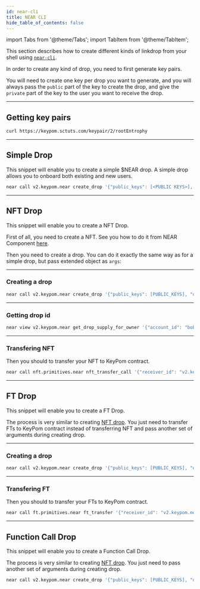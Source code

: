 ```yaml
---
id: near-cli
title: NEAR CLI
hide_table_of_contents: false
---
```


import Tabs from '@theme/Tabs';
import TabItem from '@theme/TabItem';

This section describes how to create different kinds of linkdrop from your shell using [`near-cli`](../../../4.tools/cli.md).

In order to create any kind of drop, you need to first generate key pairs. 

You will need to create one key per drop you want to generate, and you will always pass the `public` part of the key to create the drop, and give the `private` part of the key to the user you want to receive the drop.

---

## Getting key pairs

```bash
curl https://keypom.sctuts.com/keypair/2/rootEntrophy
```

---

## Simple Drop

This snippet will enable you to create a simple $NEAR drop. A simple drop allows you to onboard both existing and new users.

```bash
near call v2.keypom.near create_drop '{"public_keys": [<PUBLIC KEYS>], "deposit_per_use": "10000000000000000000000"}' --deposit 23000000000000000000000 --gas 100000000000000 --accountId bob.near
```
---

## NFT Drop

This snippet will enable you to create a NFT Drop.

First of all, you need to create a NFT. See you how to do it from NEAR Component [here](../../nft/interacting/near-cli.md#mint-a-nft).

Then you need to create a drop. You can do it exactly the same way as for a simple drop, but pass extended object as `args`:

<hr class="subsection" />

### Creating a drop

```bash
near call v2.keypom.near create_drop '{"public_keys": [PUBLIC_KEYS], "deposit_per_use": "10000000000000000000000", "nft": {"sender_id": "bob.near", "contract_id": "nft.primitives.near"}}' --deposit 23000000000000000000000 --gas 100000000000000 --accountId bob.near
```

<hr class="subsection" />


### Getting drop id

```bash
near view v2.keypom.near get_drop_supply_for_owner '{"account_id": "bob.near"}'
```

<hr class="subsection" />

### Transfering NFT

Then you should to transfer your NFT to KeyPom contract.

```bash
near call nft.primitives.near nft_transfer_call '{"receiver_id": "v2.keypom.near", "token_id": <YOUR TOKEN ID>, "msg": <YOUR DROP ID>}' --deposit 1 --gas 100000000000000 --accountId bob.near
```

---

## FT Drop

This snippet will enable you to create a FT Drop.

The process is very similar to creating [NFT drop](#nft-drop). You just need to transfer FTs to KeyPom contract instead of transferring NFT and pass another set of arguments during creating drop.

<hr class="subsection" />

### Creating a drop

```bash
near call v2.keypom.near create_drop '{"public_keys": [PUBLIC_KEYS], "deposit_per_use": "10000000000000000000000", "ftData": {"contractId": "ft.primitives.near","senderId": "bob.near", "amount": "1"}}}' --deposit 23000000000000000000000 --gas 100000000000000 --accountId bob.near
```

<hr class="subsection" />

### Transfering FT

Then you should to transfer your FTs to KeyPom contract.

```bash
near call ft.primitives.near ft_transfer '{"receiver_id": "v2.keypom.near", "amount": "1"}' --deposit 1 --gas 100000000000000 --accountId bob.near
```

---

## Function Call Drop

This snippet will enable you to create a Function Call Drop.

The process is very similar to creating [NFT drop](#nft-drop). You just need to pass another set of arguments during creating drop.

```bash
near call v2.keypom.near create_drop '{"public_keys": [PUBLIC_KEYS], "deposit_per_use": "10000000000000000000000", "fcData": {"methods": [[{"receiverId": "nft.primitives.near","methodName": "nft_mint","args": {"token_id": "1", "metadata": {"title": "My NFT drop","description": "","media": ""}, "accountIdField": "receiver_id", "attachedDeposit": "10000000000000000000000"}]]}}' --deposit 23000000000000000000000 --gas 100000000000000 --accountId bob.near
```